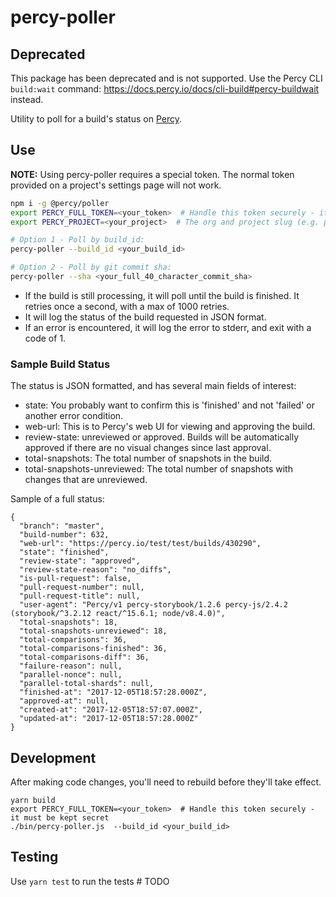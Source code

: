 # percy-poller

## Deprecated

This package has been deprecated and is not supported. Use the Percy CLI `build:wait` command: https://docs.percy.io/docs/cli-build#percy-buildwait instead. 


Utility to poll for a build's status on [Percy](https://percy.io).  

## Use

**NOTE:** Using percy-poller requires a special token. The normal token provided on a project's settings page will not work.

```bash
npm i -g @percy/poller
export PERCY_FULL_TOKEN=<your_token>  # Handle this token securely - it must be kept secret
export PERCY_PROJECT=<your_project>  # The org and project slug (e.g. percy/example-percyscript)

# Option 1 - Poll by build_id:
percy-poller --build_id <your_build_id>

# Option 2 - Poll by git commit sha:
percy-poller --sha <your_full_40_character_commit_sha>
```

* If the build is still processing, it will poll until the build is finished. It retries once a second, with a max of 1000 retries.
* It will log the status of the build requested in JSON format.  
* If an error is encountered, it will log the error to stderr, and exit with a code of 1.

### Sample Build Status

The status is JSON formatted, and has several main fields of interest:
- state: You probably want to confirm this is 'finished' and not 'failed' or another error condition.  
- web-url: This is to Percy's web UI for viewing and approving the build.
- review-state: unreviewed or approved. Builds will be automatically approved if there are no visual changes since last approval.
- total-snapshots: The total number of snapshots in the build.
- total-snapshots-unreviewed: The total number of snapshots with changes that are unreviewed.

Sample of a full status:

```
{
  "branch": "master",
  "build-number": 632,
  "web-url": "https://percy.io/test/test/builds/430290",
  "state": "finished",
  "review-state": "approved",
  "review-state-reason": "no_diffs",
  "is-pull-request": false,
  "pull-request-number": null,
  "pull-request-title": null,
  "user-agent": "Percy/v1 percy-storybook/1.2.6 percy-js/2.4.2 (storybook/^3.2.12 react/^15.6.1; node/v8.4.0)",
  "total-snapshots": 18,
  "total-snapshots-unreviewed": 18,
  "total-comparisons": 36,
  "total-comparisons-finished": 36,
  "total-comparisons-diff": 36,
  "failure-reason": null,
  "parallel-nonce": null,
  "parallel-total-shards": null,
  "finished-at": "2017-12-05T18:57:28.000Z",
  "approved-at": null,
  "created-at": "2017-12-05T18:57:07.000Z",
  "updated-at": "2017-12-05T18:57:28.000Z"
}
```

## Development

After making code changes, you'll need to rebuild before they'll take effect.
```
yarn build
export PERCY_FULL_TOKEN=<your_token>  # Handle this token securely - it must be kept secret
./bin/percy-poller.js  --build_id <your_build_id>
```

## Testing

Use `yarn test` to run the tests # TODO
